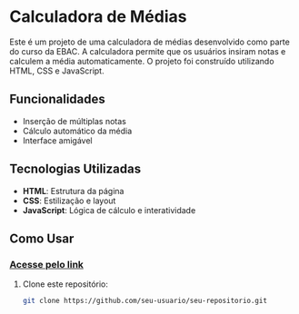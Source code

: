 # Calculadora de Médias

Este é um projeto de uma calculadora de médias desenvolvido como parte do curso da EBAC. A calculadora permite que os usuários insiram notas e calculem a média automaticamente. O projeto foi construído utilizando HTML, CSS e JavaScript.

## Funcionalidades

- Inserção de múltiplas notas
- Cálculo automático da média
- Interface amigável

## Tecnologias Utilizadas

- **HTML**: Estrutura da página
- **CSS**: Estilização e layout
- **JavaScript**: Lógica de cálculo e interatividade

## Como Usar

### [Acesse pelo link](https://projeto-calculadora-medias-ruby-phi.vercel.app)

1. Clone este repositório:
   ```bash
   git clone https://github.com/seu-usuario/seu-repositorio.git
